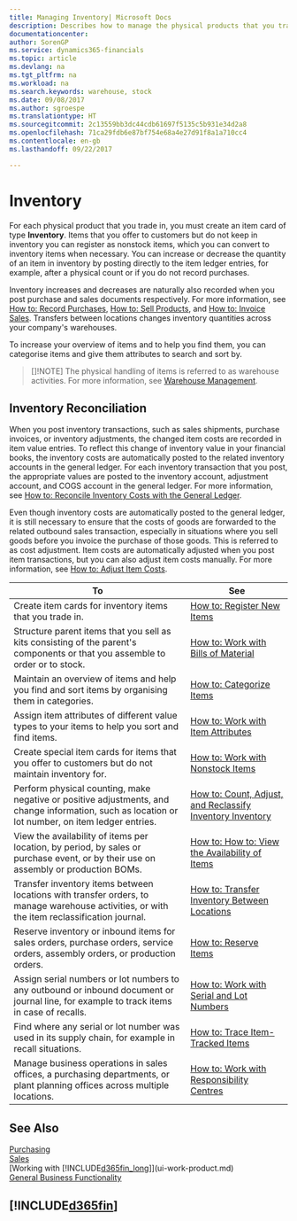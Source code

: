 ```yaml
---
title: Managing Inventory| Microsoft Docs
description: Describes how to manage the physical products that you trade in, for example, handling the stock in your warehouse.
documentationcenter: 
author: SorenGP
ms.service: dynamics365-financials
ms.topic: article
ms.devlang: na
ms.tgt_pltfrm: na
ms.workload: na
ms.search.keywords: warehouse, stock
ms.date: 09/08/2017
ms.author: sgroespe
ms.translationtype: HT
ms.sourcegitcommit: 2c13559bb3dc44cdb61697f5135c5b931e34d2a8
ms.openlocfilehash: 71ca29fdb6e87bf754e68a4e27d91f8a1a710cc4
ms.contentlocale: en-gb
ms.lasthandoff: 09/22/2017

---
```


# <a name="inventory"></a>Inventory
For each physical product that you trade in, you must create an item card of type **Inventory**. Items that you offer to customers but do not keep in inventory you can register as nonstock items, which you can convert to inventory items when necessary. You can increase or decrease the quantity of an item in inventory by posting directly to the item ledger entries, for example, after a physical count or if you do not record purchases.

Inventory increases and decreases are naturally also recorded when you post purchase and sales documents respectively. For more information, see [How to: Record Purchases](purchasing-how-record-purchases.md), [How to: Sell Products](sales-how-sell-products.md), and [How to: Invoice Sales](sales-how-invoice-sales.md). Transfers between locations changes inventory quantities across your company's warehouses.   

To increase your overview of items and to help you find them, you can categorise items and give them attributes to search and sort by.

> []!NOTE] The physical handling of items is referred to as warehouse activities. For more information, see [Warehouse Management](warehouse-manage-warehouse.md).

## <a name="inventory-reconciliation"></a>Inventory Reconciliation
When you post inventory transactions, such as sales shipments, purchase invoices, or inventory adjustments, the changed item costs are recorded in item value entries. To reflect this change of inventory value in your financial books, the inventory costs are automatically posted to the related inventory accounts in the general ledger. For each inventory transaction that you post, the appropriate values are posted to the inventory account, adjustment account, and COGS account in the general ledger. For more information, see [How to: Reconcile Inventory Costs with the General Ledger](finance-how-to-post-inventory-costs-to-the-general-ledger.md).

Even though inventory costs are automatically posted to the general ledger, it is still necessary to ensure that the costs of goods are forwarded to the related outbound sales transaction, especially in situations where you sell goods before you invoice the purchase of those goods. This is referred to as cost adjustment. Item costs are automatically adjusted when you post item transactions, but you can also adjust item costs manually. For more information, see [How to: Adjust Item Costs](inventory-how-adjust-item-costs.md).

|To |See |
|---|----|
|Create item cards for inventory items that you trade in.|[How to: Register New Items](inventory-how-register-new-items.md)|
|Structure parent items that you sell as kits consisting of the parent's components or that you assemble to order or to stock.|[How to: Work with Bills of Material](inventory-how-work-BOMs.md)|
|Maintain an overview of items and help you find and sort items by organising them in categories.|[How to: Categorize Items](inventory-how-categorize-items.md)|
|Assign item attributes of different value types to your items to help you sort and find items.|[How to: Work with Item Attributes](inventory-how-work-item-attributes.md)|
|Create special item cards for items that you offer to customers but do not maintain inventory for.|[How to: Work with Nonstock Items](inventory-how-work-nonstock-items.md)|
|Perform physical counting, make negative or positive adjustments, and change information, such as location or lot number, on item ledger entries.|[How to: Count, Adjust, and Reclassify Inventory Inventory](inventory-how-count-adjust-reclassify.md)|
|View the availability of items per location, by period, by sales or purchase event, or by their use on assembly or production BOMs.|[How to: How to: View the Availability of Items](inventory-how-availability-overview.md)|
|Transfer inventory items between locations with transfer orders, to manage warehouse activities, or with the item reclassification journal.|[How to: Transfer Inventory Between Locations](inventory-how-transfer-between-locations.md)|
|Reserve inventory or inbound items for sales orders, purchase orders, service orders, assembly orders, or production orders.|[How to: Reserve Items](inventory-how-to-reserve-items.md)|
|Assign serial numbers or lot numbers to any outbound or inbound document or journal line, for example to track items in case of recalls.|[How to: Work with Serial and Lot Numbers](inventory-how-work-item-tracking.md)|
|Find where any serial or lot number was used in its supply chain, for example in recall situations.|[How to: Trace Item-Tracked Items](inventory-how-to-trace-item-tracked-items.md)|
|Manage business operations in sales offices, a purchasing departments, or plant planning offices across multiple locations.|[How to: Work with Responsibility Centres](inventory-responsibility-centers.md)|

## <a name="see-also"></a>See Also  
[Purchasing](purchasing-manage-purchasing.md)  
[Sales](sales-manage-sales.md)    
[Working with [!INCLUDE[d365fin_long](includes/d365fin_long_md.md)]](ui-work-product.md)  
[General Business Functionality](ui-across-business-areas.md)

## [!INCLUDE[d365fin](includes/free_trial_md.md)]

